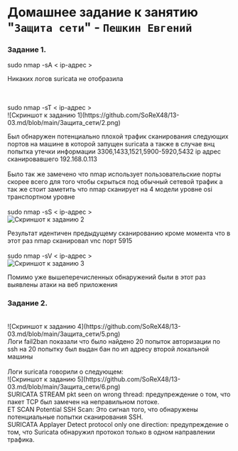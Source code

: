 # Домашнее задание к занятию "`Защита сети`" - `Пешкин Евгений`

### Задание 1.
sudo nmap -sA < ip-адрес >

Никаких логов suricata не отобразила

<br/>
<br/>
sudo nmap -sT < ip-адрес >
<br/>
![Скриншот к заданию 1](https://github.com/SoReX48/13-03.md/blob/main/Защита_cети/2.png)

Был обнаружен потенциально плохой трафик сканирования следующих портов на машине в которой запущен suricata
а также в случае внц попытка утечки информации
3306,1433,1521,5900-5920,5432
ip адрес сканировавшего 192.168.0.113
<br/>
<br/>
Было так же замечено что nmap использует пользовательские порты скорее всего для того чтобы скрыться под обычный сетевой трафик а так же стоит заметить что nmap сканирует на 4 модели уровне osi транспортном уровне 
<br/>
<br/>
sudo nmap -sS < ip-адрес >
<br/>
![Скриншот к заданию 2](https://github.com/SoReX48/13-03.md/blob/main/Защита_сети/3.png)

Результат идентичен предыдущему сканированию кроме момента что в этот раз nmap сканировал vnc порт 5915
<br/>
<br/>
sudo nmap -sV < ip-адрес >
<br/>
![Скриншот к заданию 3](https://github.com/SoReX48/13-03.md/blob/main/Защита_сети/4.png)

Помимо уже вышеперечисленных обнаружений были в этот раз выявлены атаки на веб приложения


### Задание 2.
<br/>
![Скриншот к заданию 4](https://github.com/SoReX48/13-03.md/blob/main/Защита_сети/5.png)
<br/>
Логи fail2ban показали что было найдено 20 попыток авторизации по ssh на 20 попытку был выдан бан по ип адресу второй локальной машины
<br/>
<br/>
Логи suricata говорили о следующем:
<br/>
![Скриншот к заданию 5](https://github.com/SoReX48/13-03.md/blob/main/Защита_сети/6.png)
<br/>
SURICATA STREAM pkt seen on wrong thread: предупреждение о том, что пакет TCP был замечен на неправильном потоке.
<br/>
ET SCAN Potential SSH Scan: Это сигнал того, что обнаружены потенциальные попытки сканирования SSH.
<br/>
SURICATA Applayer Detect protocol only one direction: предупреждение о том, что Suricata обнаружил протокол только в одном направлении трафика.


